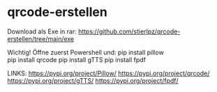 # qrcode-erstellen
Download als Exe  in rar:  https://github.com/stierlpz/qrcode-erstellen/tree/main/exe

Wichtig! 
Öffne zuerst Powershell und:
pip install pillow          
pip install qrcode 
pip install gTTS
pip install fpdf

LINKS:
https://pypi.org/project/Pillow/
https://pypi.org/project/qrcode/
https://pypi.org/project/gTTS/
https://pypi.org/project/fpdf/
